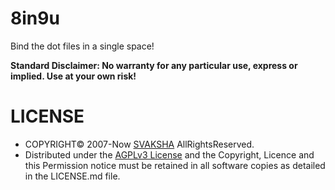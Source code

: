 # 8in9u
Bind the dot files in a single space! 

**Standard Disclaimer: No warranty for any particular use, express or implied. Use at your own risk!**

# LICENSE
* COPYRIGHT© 2007-Now [SVAKSHA](http://svaksha.com/pages/Bio) AllRightsReserved.
* Distributed under the [AGPLv3 License](http://www.gnu.org/licenses/agpl.html) and the Copyright, Licence and this Permission notice must be retained in all software copies as detailed in the LICENSE.md file.

